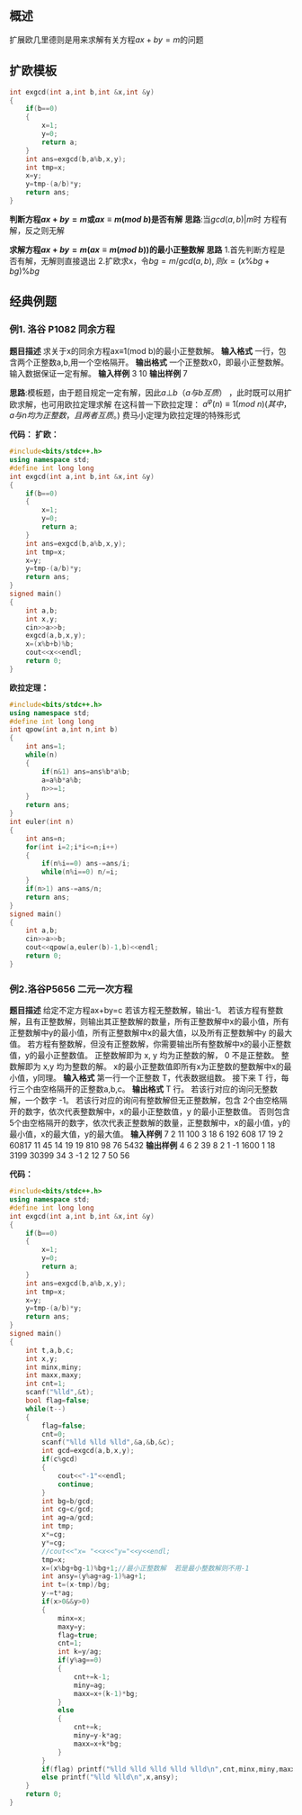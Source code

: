 ## 概述
扩展欧几里德则是用来求解有关方程$ax+by=m$的问题

## 扩欧模板

```cpp
int exgcd(int a,int b,int &x,int &y)  
{  
    if(b==0)  
    {  
        x=1;  
        y=0;  
        return a;  
    }  
    int ans=exgcd(b,a%b,x,y);  
    int tmp=x;  
    x=y;  
    y=tmp-(a/b)*y;  
    return ans;  
}  
```

**判断方程$ax+by=m$或$ax≡m(mod\ b)$是否有解**
**思路**:当$gcd(a,b)|m$时 方程有解，反之则无解


**求解方程$ax+by=m( ax≡m(mod\ b) )$的最小正整数解**
**思路**
1.首先判断方程是否有解，无解则直接退出
2.扩欧求x，令$bg=m/gcd(a,b),则x=(x\%bg+bg)\%bg$

## 经典例题
### 例1. 洛谷 P1082 同余方程
**题目描述**
求关于x的同余方程ax≡1(mod b)的最小正整数解。
**输入格式**
一行，包含两个正整数a,b,用一个空格隔开。
**输出格式**
一个正整数x0，即最小正整数解。输入数据保证一定有解。
**输入样例**
3 10
**输出样例**
7

**思路**:模板题，由于题目规定一定有解，因此$a⊥b（a与b互质）$ ，此时既可以用扩欧求解，也可用欧拉定理求解
在这科普一下欧拉定理：
$a^φ(n) ≡1(mod\ n)(其中，a与n均为正整数，且两者互质。)$ 费马小定理为欧拉定理的特殊形式

**代码：**
**扩欧：**

```cpp
#include<bits/stdc++.h>  
using namespace std;  
#define int long long  
int exgcd(int a,int b,int &x,int &y)  
{  
    if(b==0)  
    {  
        x=1;  
        y=0;  
        return a;  
    }  
    int ans=exgcd(b,a%b,x,y);  
    int tmp=x;  
    x=y;  
    y=tmp-(a/b)*y;  
    return ans;  
}  
signed main()  
{  
    int a,b;  
    int x,y;  
    cin>>a>>b;  
    exgcd(a,b,x,y);  
    x=(x%b+b)%b;  
    cout<<x<<endl;  
    return 0;  
}  
```

**欧拉定理：**

```cpp
#include<bits/stdc++.h>  
using namespace std;  
#define int long long  
int qpow(int a,int n,int b)  
{  
    int ans=1;  
    while(n)  
    {  
        if(n&1) ans=ans%b*a%b;  
        a=a%b*a%b;  
        n>>=1;  
    }  
    return ans;  
}  
int euler(int n)  
{  
    int ans=n;  
    for(int i=2;i*i<=n;i++)  
    {  
        if(n%i==0) ans-=ans/i;  
        while(n%i==0) n/=i;  
    }  
    if(n>1) ans-=ans/n;  
    return ans;  
}  
signed main()  
{  
    int a,b;  
    cin>>a>>b;  
    cout<<qpow(a,euler(b)-1,b)<<endl;  
    return 0;  
}  
```

### 例2.洛谷P5656 二元一次方程
**题目描述**
给定不定方程ax+by=c
若该方程无整数解，输出-1。
若该方程有整数解，且有正整数解，则输出其正整数解的数量，所有正整数解中x的最小值，所有正整数解中y的最小值，所有正整数解中x的最大值，以及所有正整数解中y 的最大值。
若方程有整数解，但没有正整数解，你需要输出所有整数解中x的最小正整数值，y的最小正整数值。
正整数解即为 x, y 均为正整数的解， 0 不是正整数。
整数解即为 x,y 均为整数的解。
x的最小正整数值即所有x为正整数的整数解中x的最小值，y同理。
**输入格式**
第一行一个正整数 T，代表数据组数。
接下来 T 行，每行三个由空格隔开的正整数a,b,c。
**输出格式**
T 行。
若该行对应的询问无整数解，一个数字 -1。
若该行对应的询问有整数解但无正整数解，包含 2个由空格隔开的数字，依次代表整数解中，x的最小正整数值，y 的最小正整数值。
否则包含5个由空格隔开的数字，依次代表正整数解的数量，正整数解中，x的最小值，y的最小值，x的最大值，y的最大值。
**输入样例**
7
2 11 100
3 18 6
192 608 17
19 2 60817
11 45 14
19 19 810
98 76 5432
**输出样例**
4 6 2 39 8
2 1
-1
1600 1 18 3199 30399
34 3
-1
2 12 7 50 56

**代码：**

```cpp
#include<bits/stdc++.h>  
using namespace std;  
#define int long long  
int exgcd(int a,int b,int &x,int &y)  
{  
    if(b==0)  
    {  
        x=1;  
        y=0;  
        return a;  
    }  
    int ans=exgcd(b,a%b,x,y);  
    int tmp=x;  
    x=y;  
    y=tmp-(a/b)*y;  
    return ans;  
}  
signed main()  
{  
    int t,a,b,c;  
    int x,y;  
    int minx,miny;  
    int maxx,maxy;  
    int cnt=1;  
    scanf("%lld",&t);  
    bool flag=false;  
    while(t--)  
    {  
        flag=false;  
        cnt=0;  
        scanf("%lld %lld %lld",&a,&b,&c);  
        int gcd=exgcd(a,b,x,y);  
        if(c%gcd)  
        {  
            cout<<"-1"<<endl;  
            continue;  
        }  
        int bg=b/gcd;  
        int cg=c/gcd;  
        int ag=a/gcd;  
        int tmp;  
        x*=cg;  
        y*=cg;  
        //cout<<"x= "<<x<<"y="<<y<<endl;  
        tmp=x;  
        x=(x%bg+bg-1)%bg+1;//最小正整数解  若是最小整数解则不用-1  
        int ansy=(y%ag+ag-1)%ag+1;  
        int t=(x-tmp)/bg;  
        y-=t*ag;  
        if(x>0&&y>0)  
        {  
            minx=x;  
            maxy=y;  
            flag=true;  
            cnt=1;  
            int k=y/ag;  
            if(y%ag==0)  
            {  
                cnt+=k-1;  
                miny=ag;  
                maxx=x+(k-1)*bg;  
            }  
            else  
            {  
                cnt+=k;  
                miny=y-k*ag;  
                maxx=x+k*bg;  
            }  
        }  
        if(flag) printf("%lld %lld %lld %lld %lld\n",cnt,minx,miny,maxx,maxy);  
        else printf("%lld %lld\n",x,ansy);  
    }  
    return 0;  
}  
```
